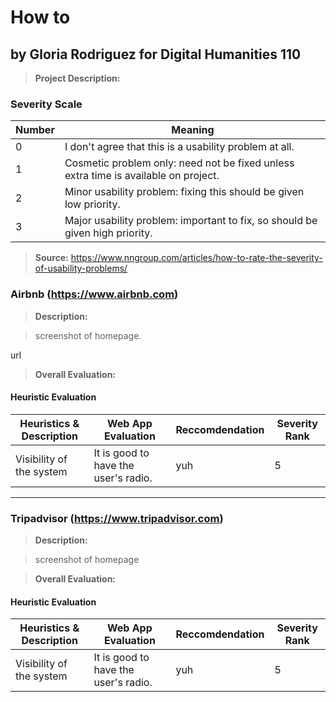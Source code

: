 # How to 
## by Gloria Rodriguez for Digital Humanities 110
> **Project Description:**

### Severity Scale 
| Number | Meaning |
| --- | --- | 
| 0 | I don't agree that this is a usability problem at all.|
| 1 | Cosmetic problem only: need not be fixed unless extra time is available on project.|
| 2 | Minor usability problem: fixing this should be given low priority.|
| 3 | Major usability problem: important to fix, so should be given high priority.|
> **Source:** https://www.nngroup.com/articles/how-to-rate-the-severity-of-usability-problems/

### Airbnb (https://www.airbnb.com)
>**Description:**

> screenshot of homepage.

url

> **Overall Evaluation:**

#### Heuristic Evaluation 
| Heuristics & Description | Web App Evaluation | Reccomdendation | Severity Rank |
| ---------- | ---| --- | --- |
| Visibility of the system | It is good to have the user's radio. | yuh | 5 |

---
### Tripadvisor (https://www.tripadvisor.com)
>**Description:**

> screenshot of homepage

> **Overall Evaluation:**

#### Heuristic Evaluation 
| Heuristics & Description | Web App Evaluation | Reccomdendation | Severity Rank |
| ---------- | ---| --- | --- |
| Visibility of the system | It is good to have the user's radio. | yuh | 5 |
